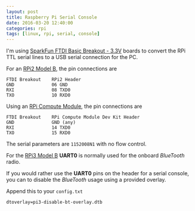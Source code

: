 ```yaml
---
layout: post
title: Raspberry Pi Serial Console
date: 2016-03-20 12:40:00
categories: rpi
tags: [linux, rpi, serial, console]
---
```


I'm using [SparkFun FTDI Basic Breakout - 3.3V][sparkfun-ftdi-basic] boards to convert the RPi TTL serial lines to a USB serial connection for the PC.

For an [RPi2 Model B][rpi2-b], the pin connections are

    FTDI Breakout    RPi2 Header
    GND              06 GND
    RXI              08 TXD0
    TXO              10 RXD0

Using an [RPi Compute Module][rpi-compute], the pin connections are

	FTDI Breakout    RPi Compute Module Dev Kit Header
	GND              GND (any)
    RXI              14 TXD0
    TXO              15 RXD0

    
The serial parameters are `1152008N1` with no flow control.

For the [RPi3 Model B][rpi3-b] **UART0** is normally used for the onboard *BlueTooth* radio.

If you would rather use the **UART0** pins on the header for a serial console, you can to disable the *BlueTooth* usage using a provided overlay.

Append this to your `config.txt`

    dtoverlay=pi3-disable-bt-overlay.dtb



[sparkfun-ftdi-basic]: https://www.sparkfun.com/products/9873
[rpi-compute]: https://www.raspberrypi.org/products/compute-module/
[rpi2-b]: https://www.raspberrypi.org/products/raspberry-pi-2-model-b/
[rpi3-b]: https://www.raspberrypi.org/products/raspberry-pi-3-model-b/